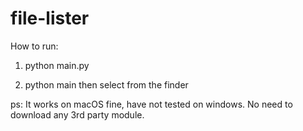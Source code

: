 # file-lister

How to run:
1) python main.py <directory-path>

2) python main
then select from the finder

ps: It works on macOS fine, have not tested on windows. No need to download any 3rd party module.
